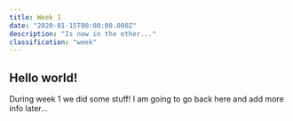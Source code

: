 ```yaml
---
title: Week 1
date: "2020-01-15T00:00:00.000Z"
description: "Is now in the ether..."
classification: "week"
---
```


## Hello world!

During week 1 we did some stuff! I am going to go back here and add more info later...
